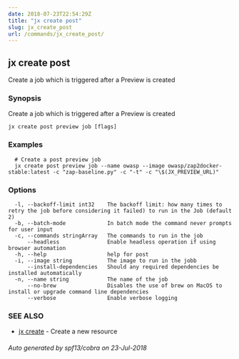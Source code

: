 ```yaml
---
date: 2018-07-23T22:54:29Z
title: "jx create post"
slug: jx_create_post
url: /commands/jx_create_post/
---
```

## jx create post

Create a job which is triggered after a Preview is created

### Synopsis

Create a job which is triggered after a Preview is created

```
jx create post preview job [flags]
```

### Examples

```
  # Create a post preview job
  jx create post preview job --name owasp --image owasp/zap2docker-stable:latest -c "zap-baseline.py" -c "-t" -c "\$(JX_PREVIEW_URL)"
```

### Options

```
  -l, --backoff-limit int32    The backoff limit: how many times to retry the job before considering it failed) to run in the Job (default 2)
  -b, --batch-mode             In batch mode the command never prompts for user input
  -c, --commands stringArray   The commands to run in the job
      --headless               Enable headless operation if using browser automation
  -h, --help                   help for post
  -i, --image string           The image to run in the jobb
      --install-dependencies   Should any required dependencies be installed automatically
  -n, --name string            The name of the job
      --no-brew                Disables the use of brew on MacOS to install or upgrade command line dependencies
      --verbose                Enable verbose logging
```

### SEE ALSO

* [jx create](/commands/jx_create/)	 - Create a new resource

###### Auto generated by spf13/cobra on 23-Jul-2018
